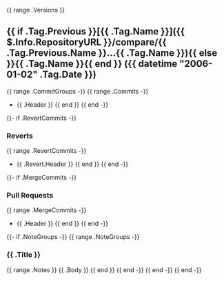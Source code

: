 {{ range .Versions }}
<a name="{{ .Tag.Name }}"></a>

## {{ if .Tag.Previous }}[{{ .Tag.Name }}]({{ $.Info.RepositoryURL }}/compare/{{ .Tag.Previous.Name }}...{{ .Tag.Name }}){{ else }}{{ .Tag.Name }}{{ end }} ({{ datetime "2006-01-02" .Tag.Date }})

{{ range .CommitGroups -}}
{{ range .Commits -}}

- {{ .Header }}
  {{ end }}
  {{ end -}}

{{- if .RevertCommits -}}

### Reverts

{{ range .RevertCommits -}}

- {{ .Revert.Header }}
  {{ end }}
  {{ end -}}

{{- if .MergeCommits -}}

### Pull Requests

{{ range .MergeCommits -}}

- {{ .Header }}
  {{ end }}
  {{ end -}}

{{- if .NoteGroups -}}
{{ range .NoteGroups -}}

### {{ .Title }}

{{ range .Notes }}
{{ .Body }}
{{ end }}
{{ end -}}
{{ end -}}
{{ end -}}

